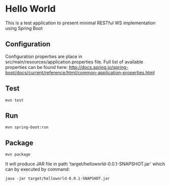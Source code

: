 # Hello World

This is a test application to present minimal RESTful WS implementation using Spring Boot

## Configuration

Configuration properties are place in src/main/resources/application.properties file.
Full list of available properties can be found here:
http://docs.spring.io/spring-boot/docs/current/reference/html/common-application-properties.html

## Test

```
mvn test
```

## Run

```
mvn spring-boot:run
```

## Package

```
mvn package
```

It will produce JAR file in path 'target/helloworld-0.0.1-SNAPSHOT.jar' which can by executed by command:

```
java -jar target/helloworld-0.0.1-SNAPSHOT.jar
```
